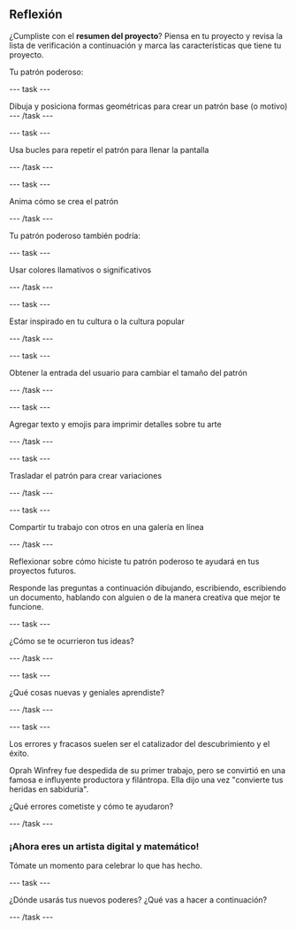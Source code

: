 ## Reflexión

¿Cumpliste con el **resumen del proyecto**? Piensa en tu proyecto y revisa la lista de verificación a continuación y marca las características que tiene tu proyecto.

Tu patrón poderoso:

--- task ---

Dibuja y posiciona formas geométricas para crear un patrón base (o motivo) --- /task ---

--- task ---

Usa bucles para repetir el patrón para llenar la pantalla

--- /task ---

--- task ---

Anima cómo se crea el patrón

--- /task ---

Tu patrón poderoso también podría:

--- task ---

Usar colores llamativos o significativos

--- /task ---

--- task ---

Estar inspirado en tu cultura o la cultura popular

--- /task ---

--- task ---

Obtener la entrada del usuario para cambiar el tamaño del patrón

--- /task ---

--- task ---

Agregar texto y emojis para imprimir detalles sobre tu arte

--- /task ---

--- task ---

Trasladar el patrón para crear variaciones

--- /task ---


--- task ---

Compartir tu trabajo con otros en una galería en línea

--- /task ---


Reflexionar sobre cómo hiciste tu patrón poderoso te ayudará en tus proyectos futuros.

Responde las preguntas a continuación dibujando, escribiendo, escribiendo un documento, hablando con alguien o de la manera creativa que mejor te funcione.

--- task ---

¿Cómo se te ocurrieron tus ideas?

--- /task ---

--- task ---

¿Qué cosas nuevas y geniales aprendiste?

--- /task ---

--- task ---

Los errores y fracasos suelen ser el catalizador del descubrimiento y el éxito.

Oprah Winfrey fue despedida de su primer trabajo, pero se convirtió en una famosa e influyente productora y filántropa. Ella dijo una vez "convierte tus heridas en sabiduría".

¿Qué errores cometiste y cómo te ayudaron?

--- /task ---

### ¡Ahora eres un artista digital y matemático!

Tómate un momento para celebrar lo que has hecho.

--- task ---

¿Dónde usarás tus nuevos poderes? ¿Qué vas a hacer a continuación?

--- /task ---

